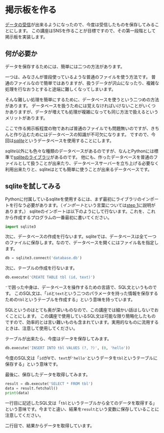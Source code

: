 掲示板を作る
============

[データの受信](../2_receive-data/)が出来るようになったので、今度は受信したものを保存してみることにします。
この講座はSNSを作ることが目標ですので、その第一段階として掲示板を実装します。

## 何が必要か
データを保存するためには、簡単には二つの方法があります。

一つは、みなさんが普段使っているような普通のファイルを使う方法です。
普通のファイルなので簡単ではありますが、扱うデータが沢山になったり、複雑な処理を行なおうとすると途端に難しくなってしまいます。

そんな難しい処理を簡単にするために、データベースを使うという二つめの方法があります。
データベースを扱うためには覚えなければいけないことがいくつかありますが、データが増えても処理が複雑になっても同じ方法で扱えるというメリットがあります。

ここで作る掲示板程度の物であれば普通のファイルでも問題無いのですが、きちんと作り込むためにはデータベースの知識が不可欠になります。
ですので、今回は[*sqlite*](https://www.sqlite.org/)というデータベースを使用することにします。

*sqlite*以外にも色々な種類のデータベースがあるのですが、なんとPythonには標準で[sqliteのライブラリ](https://docs.python.jp/3/library/sqlite3.html)があるのです。
他にも、作ったデータベースを普通のファイルとして扱うことが出来たり、データベースサーバーを立ち上げる必要なく利用出来たりと、sqliteはとても簡単に使うことが出来るデータベースです。

## sqliteを試してみる
Pythonに付属しているsqliteを使用するには、まず最初にライブラリのインポートを行なう必要があります。（*インポート*という言葉については[step 1](../1_hello-world/#import-flask)に説明があります。）
sqliteのインポートは以下のようにして行ないます。これを、これから作成するプログラムの一番最初に書いてください。
``` python
import sqlite3
```

次に、データベースの作成を行ないます。sqliteでは、データベースは全て一つのファイルに保存します。なので、データベースを開くにはファイル名を指定します。
``` python
db = sqlite3.connect('database.db')
```

次に、テーブルの作成を行ないます。
``` python
db.execute('CREATE TABLE tbl (id, text)')
```
`'`で囲った中身は、データベースを操作するための言語で、SQL文というものです。
このSQL文は、「`id`と`text`という二つのパラメータを持った情報を保存するための`tbl`というテーブルを作成する」という意味を持っています。

SQLというのはとても奥が深いものなので、この講座では細かい話はしないでおくことにします。
この講座で使用しているSQL文は可能な限り簡略化したものですので、効率的とは言い難いものも含まれています。実用的なものに流用するときは、注意して使用してください。

テーブルが出来たら、今度はデータを保存してみます。
``` python
db.execute('INSERT INTO tbl VALUES (?, ?)', (0, 'hello'))
```
今度のSQL文は「`id`が`0`で、`text`が`'hello'`というデータを`tbl`というテーブルに保存する」という意味です。

最後に、保存したデータを取得してみます。
``` python
result = db.execute('SELECT * FROM tbl')
data = result.fetchall()
print(data)
```
一行目に記述したSQL文は「`tbl`というテーブルから全てのデータを取得する」という意味です。今までと違い、結果を`result`という変数に保存していることに注意してください。

二行目で、結果からデータを取得しています。
